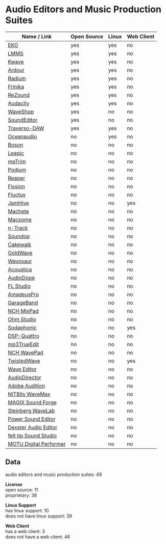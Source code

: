 # Audio Editors and Music Production Suites
| Name / Link                                                                           | Open Source | Linux | Web Client |
| ------------------------------------------------------------------------------------- | ----------- | ----- | ---------- |
| [EKO](http://semiletov.org/eko/)                                                      | yes         | yes   | no         |
| [LMMS](https://lmms.io/)                                                              | yes         | yes   | no         |
| [Kwave](http://kwave.sourceforge.net/)                                                | yes         | yes   | no         |
| [Ardour](http://ardour.org/)                                                          | yes         | yes   | no         |
| [Radium](http://users.notam02.no/~kjetism/radium/)                                    | yes         | yes   | no         |
| [Frinika](http://www.frinika.com/)                                                    | yes         | yes   | no         |
| [ReZound](http://rezound.sourceforge.net/)                                            | yes         | yes   | no         |
| [Audacity](https://www.audacityteam.org/)                                             | yes         | yes   | no         |
| [WaveShop](http://waveshop.sourceforge.net/)                                          | yes         | no    | no         |
| [SoundEditor](http://www.freesoundeditor.com/accueileng.html)                         | yes         | no    | no         |
| [Traverso-DAW](https://traverso-daw.org/)                                             | yes         | yes   | no         |
| [Oceanaudio](http://www.ocenaudio.com/)                                               | no          | yes   | no         |
| [Boson](http://gedanum.eu/boson/)                                                     | no          | no    | no         |
| [Leapic](http://www.leapic.com/audio-editor.htm)                                      | no          | no    | no         |
| [mpTrim](https://www.mptrim.com/)                                                     | no          | no    | no         |
| [Podium](https://zynewave.com/podium-free/)                                           | no          | no    | no         |
| [Reaper](http://reaper.fm/)                                                           | no          | no    | no         |
| [Fission](https://rogueamoeba.com/fission/)                                           | no          | no    | no         |
| [Fluctus](https://www.loudlab-app.com/fluctus-app)                                    | no          | no    | no         |
| [JamHive](http://www.jamhive.com/)                                                    | no          | no    | yes        |
| [Machete](http://www.machetesoft.com/about-machete.html)                              | no          | no    | no         |
| [Macsome](https://www.macsome.com/audio-editor-mac/index.html)                        | no          | no    | no         |
| [n-Track](https://ntrack.com/digital-audio-workstation.php)                           | no          | no    | no         |
| [Soundop](https://ivosight.com/)                                                      | no          | no    | no         |
| [Cakewalk](https://www.bandlab.com/products/cakewalk)                                 | no          | no    | no         |
| [GoldWave](http://www.goldwave.com/)                                                  | no          | no    | no         |
| [Wavosaur](https://www.wavosaur.com/)                                                 | no          | no    | no         |
| [Acoustica](https://acondigital.com/products/acoustica-audio-editor/)                 | no          | no    | no         |
| [AudioDope](http://www.audiodope.org/)                                                | no          | no    | no         |
| [FL Studio](https://www.image-line.com/flstudio/)                                     | no          | no    | no         |
| [AmadeusPro](https://www.hairersoft.com/pro.html)                                     | no          | no    | no         |
| [GarageBand](https://www.apple.com/mac/garageband/)                                   | no          | no    | no         |
| [NCH MixPad](https://www.nch.com.au/mixpad/index.html)                                | no          | no    | no         |
| [Ohm Studio](http://www.ohmstudio.com/)                                               | no          | no    | no         |
| [Sodaphonic](https://sodaphonic.com/)                                                 | no          | no    | yes        |
| [DSP-Quattro](http://www.dsp-quattro.com/dspquattro/Site/DSP-Quattro.html)            | no          | no    | no         |
| [mp3TrueEdit](https://www.ithinkapps.com/)                                            | no          | no    | no         |
| [NCH WavePad](https://www.nch.com.au/wavepad/index.html)                              | no          | no    | no         |
| [TwistedWave](https://twistedwave.com/)                                               | no          | no    | yes        |
| [Wave Editor](http://www.wave-editor.com/)                                            | no          | no    | no         |
| [AudioDirector](https://www.cyberlink.com/products/audiodirector/features_en_US.html) | no          | no    | no         |
| [Adobe Audition](https://www.adobe.com/products/audition.html)                        | no          | no    | no         |
| [NITBits WaveMax](http://www.wave-max.com/features_soundeditor.php)                   | no          | no    | no         |
| [MAGIX Sound Forge](https://www.magix.com/us/music/sound-forge/)                      | no          | no    | no         |
| [Steinberg WaveLab](https://www.steinberg.net/en/products/wavelab/start.html)         | no          | no    | no         |
| [Power Sound Editor](https://free-sound-editor.com/)                                  | no          | no    | no         |
| [Dexster Audio Editor](https://www.softdivshareware.com/audioeditor.html)             | no          | no    | no         |
| [felt tip Sound Studio](http://www.felttip.com/ss/)                                   | no          | no    | no         |
| [MOTU Digital Performer](http://motu.com/products/software/dp/)                       | no          | no    | no         |

## Data
audio editors and music production suites: 49

**License**  
open source: 11  
proprietary: 38

**Linux Support**  
has linux support: 10  
does not have linux support: 39

**Web Client**  
has a web client: 3  
does not have a web client: 46

